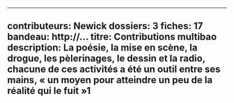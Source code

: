----
contributeurs: Newick
dossiers: 3
fiches: 17
bandeau: http://...
titre: Contributions multibao
description: La poésie, la mise en scène, la drogue, les pèlerinages, le dessin et la radio, chacune de ces activités a été un outil entre ses mains, « un moyen pour atteindre un peu de la réalité qui le fuit »1
----
